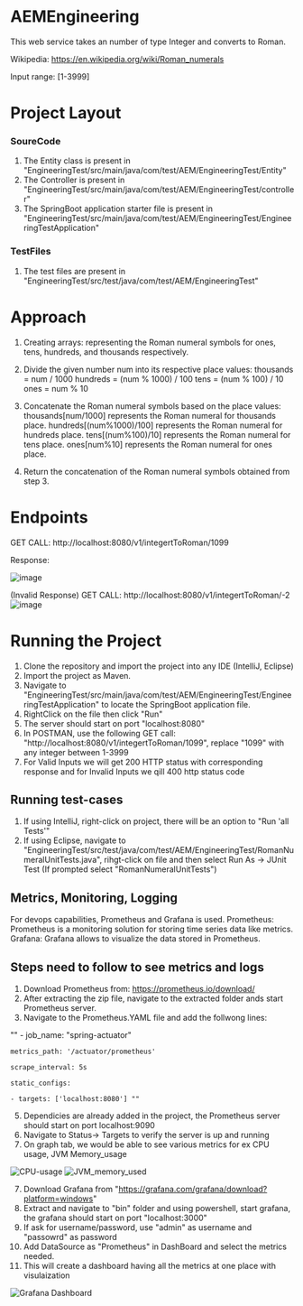 # AEMEngineering

This web service takes an number of type Integer and converts to Roman.

Wikipedia: https://en.wikipedia.org/wiki/Roman_numerals

Input range: [1-3999]

# Project Layout

### SoureCode
1. The Entity class is present in "EngineeringTest/src/main/java/com/test/AEM/EngineeringTest/Entity"
2. The Controller is present in "EngineeringTest/src/main/java/com/test/AEM/EngineeringTest/controller"
3. The SpringBoot application starter file is present in "EngineeringTest/src/main/java/com/test/AEM/EngineeringTest/EngineeringTestApplication"

### TestFiles
1. The test files are present in "EngineeringTest/src/test/java/com/test/AEM/EngineeringTest"

# Approach

1. Creating arrays: representing the Roman numeral symbols for ones, tens, hundreds, and thousands respectively. 

2. Divide the given number num into its respective place values:
thousands = num / 1000
hundreds = (num % 1000) / 100
tens = (num % 100) / 10
ones = num % 10

3. Concatenate the Roman numeral symbols based on the place values:
thousands[num/1000] represents the Roman numeral for thousands place.
hundreds[(num%1000)/100] represents the Roman numeral for hundreds place.
tens[(num%100)/10] represents the Roman numeral for tens place.
ones[num%10] represents the Roman numeral for ones place.

4. Return the concatenation of the Roman numeral symbols obtained from step 3.

# Endpoints

GET CALL: http://localhost:8080/v1/integertToRoman/1099

Response:

![image](https://github.com/JuhiSingh25/AEMEngineering/assets/89157686/7f924c8c-626b-400d-adca-3274a14df002)

(Invalid Response)
GET CALL: http://localhost:8080/v1/integertToRoman/-2
![image](https://github.com/JuhiSingh25/AEMEngineering/assets/89157686/5ba9d8d9-92fd-4e18-86f8-292a6040fa7a)

# Running the Project
1. Clone the repository and import the project into any IDE (IntelliJ, Eclipse)
2. Import the project as Maven.
3. Navigate to "EngineeringTest/src/main/java/com/test/AEM/EngineeringTest/EngineeringTestApplication" to locate the SpringBoot application file.
4. RightClick on the file then click "Run"
5. The server should start on port "localhost:8080"
6. In POSTMAN, use the following GET call: "http://localhost:8080/v1/integertToRoman/1099", replace "1099" with any integer between 1-3999
7. For Valid Inputs we will get 200 HTTP status with corresponding response and for Invalid Inputs we qill 400 http status code
## Running test-cases
1. If using IntelliJ, right-click on project, there will be an option to "Run 'all Tests'"
2. If using Eclipse, navigate to "EngineeringTest/src/test/java/com/test/AEM/EngineeringTest/RomanNumeralUnitTests.java", rihgt-click on file and then select Run As -> JUnit Test (If prompted select "RomanNumeralUnitTests")


## Metrics, Monitoring, Logging
For devops capabilities, Prometheus and Grafana is used.
Prometheus: Prometheus is a monitoring solution for storing time series data like metrics.
Grafana: Grafana allows to visualize the data stored in Prometheus.

## Steps need to follow to see metrics and logs
1. Download Prometheus from: https://prometheus.io/download/
2. After extracting the zip file, navigate to the extracted folder ands start Prometheus server.
3. Navigate to the Prometheus.YAML file and add the follwong lines:

""  - job_name: "spring-actuator"

    metrics_path: '/actuator/prometheus'
    
    scrape_interval: 5s
    
    static_configs: 
    
    - targets: ['localhost:8080'] ""

      
5. Dependicies are already added in the project, the Prometheus server should start on port localhost:9090
6. Navigate to Status-> Targets to verify the server is up and running
7. On graph tab, we would be able to see various metrics for ex CPU usage, JVM Memory_usage
   
![CPU-usage](https://github.com/JuhiSingh25/AEMEngineering/assets/89157686/381b5401-2810-4b9f-a1c6-a8c089cbacd4)
![JVM_memory_used](https://github.com/JuhiSingh25/AEMEngineering/assets/89157686/bfe2d171-a79d-49eb-9177-154979c0e492)

7. Download Grafana from "https://grafana.com/grafana/download?platform=windows"
8. Extract and navigate to "bin" folder and using powershell, start grafana, the grafana should start on port "localhost:3000"
9. If ask for username/password, use "admin" as username and "passowrd" as password
10. Add DataSource as "Prometheus" in DashBoard and select the metrics needed.
11. This will create a dashboard having all the metrics at one place with visulaization
    
![Grafana Dashboard](https://github.com/JuhiSingh25/AEMEngineering/assets/89157686/6fbd0c0b-fe93-4906-9762-dfa76c32d34a)
